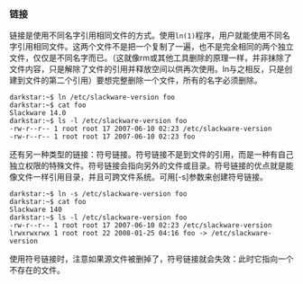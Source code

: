 ### 链接

链接是使用不同名字引用相同文件的方式。使用`ln(1)`程序，用户就能使用不同名字引用相同文件。这两个文件不是把一个复制了一遍，也不是完全相同的两个独立文件，仅仅是不同名字而已。（这就像rm或其他工具删除的原理一样，并非抹除了文件内容，只是解除了文件的引用并释放空间以供再次使用。ln与之相反，只是创建到文件的第二个引用）要想完整删除一个文件，所有的名字必须删除。

```Shell
darkstar:~$ ln /etc/slackware-version foo
darkstar:~$ cat foo
Slackware 14.0
darkstar:~$ ls -l /etc/slackware-version foo
-rw-r--r-- 1 root root 17 2007-06-10 02:23 /etc/slackware-version
-rw-r--r-- 1 root root 17 2007-06-10 02:23 foo
```

还有另一种类型的链接：符号链接。符号链接不是到文件的引用，而是一种有自己独立权限的特殊文件。符号链接会指向另外的文件或目录。符号链接的优点就是能像文件一样引用目录，并且可跨文件系统。可用[-s]参数来创建符号链接。

```Shell
darkstar:~$ ln -s /etc/slackware-version foo
darkstar:~$ cat foo
Slackware 140
darkstar:~$ ls -l /etc/slackware-version foo
-rw-r--r-- 1 root root 17 2007-06-10 02:23 /etc/slackware-version
lrwxrwxrwx 1 root root 22 2008-01-25 04:16 foo -> /etc/slackware-version
```

使用符号链接时，注意如果源文件被删掉了，符号链接就会失效：此时它指向一个不存在的文件。
